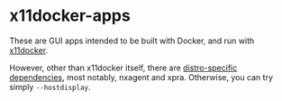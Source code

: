 # x11docker-apps

These are GUI apps intended to be built with Docker, and run with [x11docker](https://github.com/mviereck/x11docker).

However, other than x11docker itself, there are [distro-specific dependencies](https://github.com/mviereck/x11docker/wiki/Dependencies#dependencies-of-feature-options), most notably, nxagent and xpra. Otherwise, you can try simply `--hostdisplay`.
